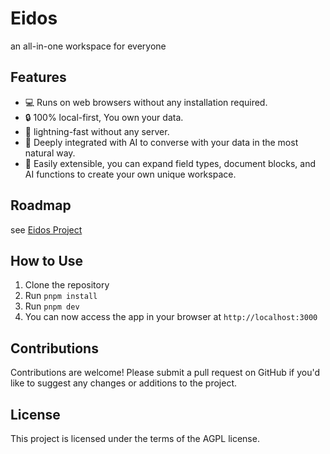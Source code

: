 # Eidos

an all-in-one workspace for everyone

## Features

- 💻 Runs on web browsers without any installation required.
- 🔒 100% local-first, You own your data.
- 🚀 lightning-fast without any server.
- 🤖 Deeply integrated with AI to converse with your data in the most natural way.
- 🚀 Easily extensible, you can expand field types, document blocks, and AI functions to create your own unique workspace.

## Roadmap

see [Eidos Project](https://github.com/users/mayneyao/projects/5)

## How to Use

1. Clone the repository
2. Run `pnpm install`
3. Run `pnpm dev`
4. You can now access the app in your browser at `http://localhost:3000`

## Contributions

Contributions are welcome! Please submit a pull request on GitHub if you'd like to suggest any changes or additions to the project.

## License

This project is licensed under the terms of the AGPL license.
